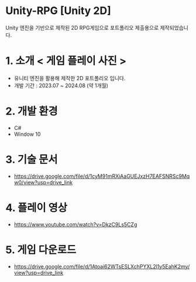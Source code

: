 # Unity-RPG [Unity 2D]
Unity 엔진을 기반으로 제작된 2D RPG게임으로 포트폴리오 제출용으로 제작되었습니다.
# 1. 소개 < 게임 플레이 사진 > 
- 유니티 엔진을 활용해 제작한 2D 포트폴리오 입니다.
- 개발 기간 : 2023.07 ~ 2024.08 (약 1개월)
# 2. 개발 환경
- C#
- Window 10
# 3. 기술 문서
- https://drive.google.com/file/d/1cyM91mRXiAaGUEJxzH7EAFSNRSc9Mqw0/view?usp=drive_link
# 4. 플레이 영상
- https://www.youtube.com/watch?v=DkzC9Ls5CZg
# 5. 게임 다운로드
- https://drive.google.com/file/d/1Atoai62WTsESLXchPYXL2l1y5EahK2my/view?usp=drive_link
